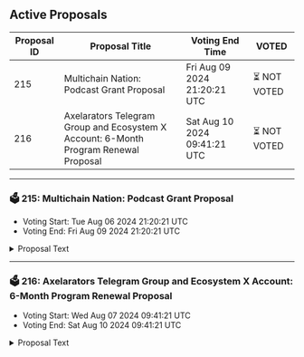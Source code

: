 ## Active Proposals

| Proposal ID | Proposal Title | Voting End Time | VOTED |
|-------------|----------------|-----------------|-------|
| 215 | Multichain Nation: Podcast Grant Proposal | Fri Aug 09 2024 21:20:21 UTC | ⏳ NOT VOTED |
| 216 | Axelarators Telegram Group and Ecosystem X Account: 6-Month Program Renewal Proposal | Sat Aug 10 2024 09:41:21 UTC | ⏳ NOT VOTED |

---

### 🗳 215: Multichain Nation: Podcast Grant Proposal
- Voting Start: Tue Aug 06 2024 21:20:21 UTC
- Voting End: Fri Aug 09 2024 21:20:21 UTC

<details>
<summary>Proposal Text</summary>
 
This proposal withdraw funds from community pool to fund Multichain Nation's Podcast Grant Proposal as mentioned here: https://community.axelar.network/t/multichain-nation-podcast-grant-proposal/3003
</details>

---

### 🗳 216: Axelarators Telegram Group and Ecosystem X Account: 6-Month Program Renewal Proposal
- Voting Start: Wed Aug 07 2024 09:41:21 UTC
- Voting End: Sat Aug 10 2024 09:41:21 UTC

<details>
<summary>Proposal Text</summary>
 
ORIGINAL PROPOSAL PASSED, BUT REQUESTED WRONG AMOUNT OF AXL This proposal withdraw funds from community pool to support Interlinked DAO as mentioned here: https://community.axelar.network/t/axelarators-telegram-group-and-ecosystem-x-account-6-month-program-renewal-proposal/2959
</details>

